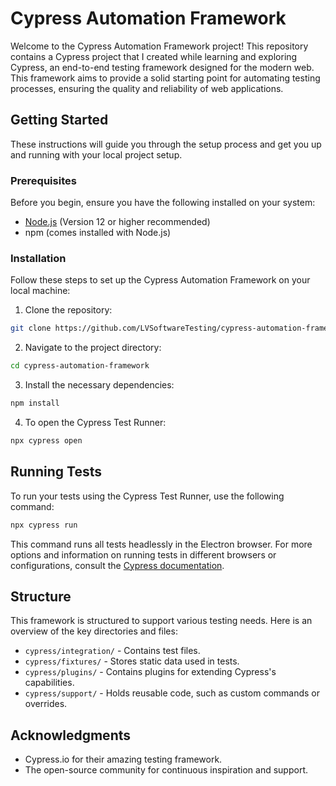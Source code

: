 
# Cypress Automation Framework

Welcome to the Cypress Automation Framework project! This repository contains a Cypress project that I created while learning and exploring Cypress, an end-to-end testing framework designed for the modern web. This framework aims to provide a solid starting point for automating testing processes, ensuring the quality and reliability of web applications.

## Getting Started

These instructions will guide you through the setup process and get you up and running with your local project setup.

### Prerequisites

Before you begin, ensure you have the following installed on your system:

- [Node.js](https://nodejs.org/) (Version 12 or higher recommended)
- npm (comes installed with Node.js)

### Installation

Follow these steps to set up the Cypress Automation Framework on your local machine:

1. Clone the repository:

```bash
git clone https://github.com/LVSoftwareTesting/cypress-automation-framework.git
```

2. Navigate to the project directory:

```bash
cd cypress-automation-framework
```

3. Install the necessary dependencies:

```bash
npm install
```

4. To open the Cypress Test Runner:

```bash
npx cypress open
```

## Running Tests

To run your tests using the Cypress Test Runner, use the following command:

```bash
npx cypress run
```

This command runs all tests headlessly in the Electron browser. For more options and information on running tests in different browsers or configurations, consult the [Cypress documentation](https://docs.cypress.io/guides/guides/command-line).

## Structure

This framework is structured to support various testing needs. Here is an overview of the key directories and files:

- `cypress/integration/` - Contains test files.
- `cypress/fixtures/` - Stores static data used in tests.
- `cypress/plugins/` - Contains plugins for extending Cypress's capabilities.
- `cypress/support/` - Holds reusable code, such as custom commands or overrides.

## Acknowledgments

- Cypress.io for their amazing testing framework.
- The open-source community for continuous inspiration and support.
